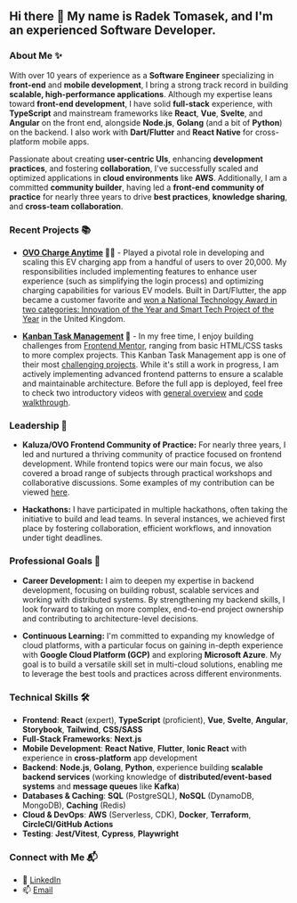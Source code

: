 ## Hi there 👋 My name is Radek Tomasek, and I'm an experienced Software Developer.

### About Me ✨

With over 10 years of experience as a **Software Engineer** specializing in **front-end** and **mobile development**, I bring a strong track record in building **scalable, high-performance applications**. Although my expertise leans toward **front-end development**, I have solid **full-stack** experience, with **TypeScript** and mainstream frameworks like **React**, **Vue**, **Svelte**, and **Angular** on the front end, alongside **Node.js**, **Golang** (and a bit of **Python**) on the backend. I also work with **Dart/Flutter** and **React Native** for cross-platform mobile apps.

Passionate about creating **user-centric UIs**, enhancing **development practices**, and fostering **collaboration**, I've successfully scaled and optimized applications in **cloud environments** like **AWS**. Additionally, I am a committed **community builder**, having led a **front-end community of practice** for nearly three years to drive **best practices**, **knowledge sharing**, and **cross-team collaboration**.

### Recent Projects 📚

- **[OVO Charge Anytime](https://www.ovoenergy.com/electric-cars/charge-anytime) 🔋🚗** - Played a pivotal role in developing and scaling this EV charging app from a handful of users to over 20,000. My responsibilities included implementing features to enhance user experience (such as simplifying the login process) and optimizing charging capabilities for various EV models. Built in Dart/Flutter, the app became a customer favorite and [won a National Technology Award in two categories: Innovation of the Year and Smart Tech Project of the Year](https://nationaltechnologyawards.co.uk/winners24.php) in the United Kingdom.

- **[Kanban Task Management](https://github.com/radektomasek/fm-kanban-task-management) 🚧** - In my free time, I enjoy building challenges from [Frontend Mentor](https://www.frontendmentor.io), ranging from basic HTML/CSS tasks to more complex projects. This Kanban Task Management app is one of their most [challenging projects](https://www.frontendmentor.io/challenges/kanban-task-management-web-app-wgQLt-HlbB). While it's still a work in progress, I am actively implementing advanced frontend patterns to ensure a scalable and maintainable architecture. Before the full app is deployed, feel free to check two introductory videos with [general overview](https://www.loom.com/share/65493a7a937249fc8d7d21d4f63b70d9?sid=df8edeea-c0c7-45da-b075-d711f922e3b2) and [code walkthrough](https://www.loom.com/share/9906c280c06e4d598bf9dcb44f82224a?sid=92567b60-1036-41ca-8b7b-af7c75014a26).

### Leadership 🌟

- **Kaluza/OVO Frontend Community of Practice:** For nearly three years, I led and nurtured a thriving community of practice focused on frontend development. While frontend topics were our main focus, we also covered a broad range of subjects through practical workshops and collaborative discussions. Some examples of my contribution can be viewed [here](https://drive.google.com/drive/folders/1oRaqAO3B7y5vyuimf3T_bcfkTDYjRVMB?usp=sharing).

- **Hackathons:** I have participated in multiple hackathons, often taking the initiative to build and lead teams. In several instances, we achieved first place by fostering collaboration, efficient workflows, and innovation under tight deadlines.

### Professional Goals 🚀

- **Career Development:** I aim to deepen my expertise in backend development, focusing on building robust, scalable services and working with distributed systems. By strengthening my backend skills, I look forward to taking on more complex, end-to-end project ownership and contributing to architecture-level decisions.

- **Continuous Learning:** I'm committed to expanding my knowledge of cloud platforms, with a particular focus on gaining in-depth experience with **Google Cloud Platform (GCP)** and exploring **Microsoft Azure**. My goal is to build a versatile skill set in multi-cloud solutions, enabling me to leverage the best tools and practices across different environments.

### Technical Skills 🛠️

- **Frontend**: **React** (expert), **TypeScript** (proficient), **Vue**, **Svelte**, **Angular**, **Storybook**, **Tailwind**, **CSS/SASS**
- **Full-Stack Frameworks**: **Next.js**
- **Mobile Development**: **React Native**, **Flutter**, **Ionic React** with experience in **cross-platform** app development
- **Backend**: **Node.js**, **Golang**, **Python**, experience building **scalable backend services** (working knowledge of **distributed/event-based systems** and **message queues** like **Kafka**)
- **Databases & Caching**: **SQL** (PostgreSQL), **NoSQL** (DynamoDB, MongoDB), **Caching** (Redis)
- **Cloud & DevOps**: **AWS** (Serverless, CDK), **Docker**, **Terraform**, **CircleCI/GitHub Actions**
- **Testing**: **Jest/Vitest**, **Cypress**, **Playwright**

### Connect with Me 📬

- 🔗 [LinkedIn](https://linkedin.com/in/radektomasek)
- 📫 [Email](mailto:radek.tomasek@gmail.com)
